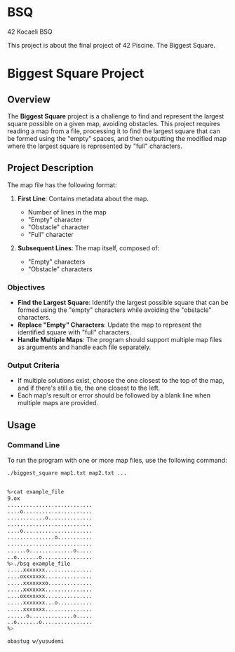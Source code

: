 # BSQ
42 Kocaeli BSQ

This project is about the final project of 42 Piscine. The Biggest Square.

# Biggest Square Project

## Overview

The **Biggest Square** project is a challenge to find and represent the largest square possible on a given map, avoiding obstacles. This project requires reading a map from a file, processing it to find the largest square that can be formed using the "empty" spaces, and then outputting the modified map where the largest square is represented by "full" characters.

## Project Description

The map file has the following format:

1. **First Line**: Contains metadata about the map.
   - Number of lines in the map
   - "Empty" character
   - "Obstacle" character
   - "Full" character

2. **Subsequent Lines**: The map itself, composed of:
   - "Empty" characters
   - "Obstacle" characters

### Objectives

- **Find the Largest Square**: Identify the largest possible square that can be formed using the "empty" characters while avoiding the "obstacle" characters.
- **Replace "Empty" Characters**: Update the map to represent the identified square with "full" characters.
- **Handle Multiple Maps**: The program should support multiple map files as arguments and handle each file separately.

### Output Criteria

- If multiple solutions exist, choose the one closest to the top of the map, and if there's still a tie, the one closest to the left.
- Each map's result or error should be followed by a blank line when multiple maps are provided.

## Usage

### Command Line

To run the program with one or more map files, use the following command:

```bash
./biggest_square map1.txt map2.txt ...


%>cat example_file
9.ox
...........................
....o......................
............o..............
...........................
....o......................
...............o...........
...........................
......o..............o.....
..o.......o................
%>./bsq example_file
.....xxxxxxx...............
....oxxxxxxx...............
.....xxxxxxxo..............
.....xxxxxxx...............
....oxxxxxxx...............
.....xxxxxxx...o...........
.....xxxxxxx...............
......o..............o.....
..o.......o................
%>

obastug w/yusudemi